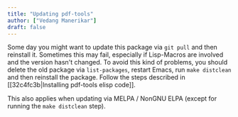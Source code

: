 ```yaml
---
title: "Updating pdf-tools"
author: ["Vedang Manerikar"]
draft: false
---
```


Some day you might want to update this package via `git pull` and then reinstall it. Sometimes this may fail, especially if Lisp-Macros are involved and the version hasn't changed. To avoid this kind of problems, you should delete the old package via `list-packages`, restart Emacs, run `make distclean` and then reinstall the package. Follow the steps described in [[32c4fc3b|Installing pdf-tools elisp code]].

This also applies when updating via MELPA / NonGNU ELPA (except for running the `make distclean` step).
